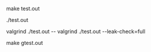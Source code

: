 make test.out


./test.out


valgrind ./test.out -- valgrind ./test.out --leak-check=full

make gtest.out


